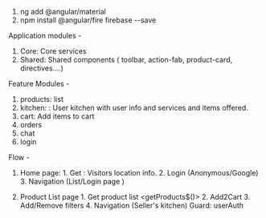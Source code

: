 1. ng add @angular/material
2. npm install @angular/fire firebase --save


Application modules -
1. Core: Core services
2. Shared: Shared components ( toolbar, action-fab, product-card, directives....)

Feature Modules -
1. products: list
2. kitchen: <Sellers home page> : User kitchen with user info and services and items offered.
3. cart: Add items to cart
4. orders
5. chat
6. login


Flow - 
1. Home page:<For new user or user not having locaion information.> 
        1. Get <Mandatory information>: Visitors location info.
        2. Login (Anonymous/Google)
        3. Navigation (List/Login page )

2. Product List page
        1. Get product list <getProducts$()>
        2. Add2Cart
        3. Add/Remove filters
        4. Navigation (Seller's kitchen)
    Guard: userAuth<Anonymous>

    

